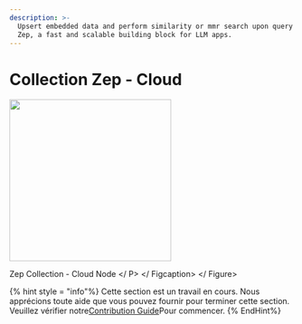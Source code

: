 ```yaml
---
description: >-
  Upsert embedded data and perform similarity or mmr search upon query using
  Zep, a fast and scalable building block for LLM apps.
---
```


# Collection Zep - Cloud

<gigne> <img src = "../../../. GitBook / Assets / Image (8) (1) (1) (1) (2) .png" alt = "" width = "286"> <Figcaption> <p> Zep Collection - Cloud Node </ P> </ Figcaption> </ Figure>

{% hint style = "info"%}
Cette section est un travail en cours. Nous apprécions toute aide que vous pouvez fournir pour terminer cette section. Veuillez vérifier notre[Contribution Guide](broken-reference)Pour commencer.
{% EndHint%}
